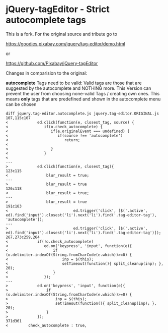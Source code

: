 jQuery-tagEditor - Strict autocomplete tags
============================================

This is a fork. For the original source and tribute go to

https://goodies.pixabay.com/jquery/tag-editor/demo.html

or

https://github.com/Pixabay/jQuery-tagEditor


Changes in comparision to the original:

**autocomplete**
Tags need to be valid: Valid tags are those that are suggested by the autocomplete and NOTHING more.
This Version can prevent the user from choosing none-valid Tags / creating own ones.
This means **only** tags that are predefined and shown in the autocomplete menu can be chosen

```
diff jquery.tag-editor.autocomplete.js jquery.tag-editor.ORIGINAL.js
107,115c107
<             ed.click(function(e, closest_tag, source) {
<                if(o.check_autocomplete) {
<                   if(e.originalEvent === undefined) {  
<                      if(source !== 'autocomplete') 
<                         return;
<                      
<                   }
<                }
<                
---
>             ed.click(function(e, closest_tag){
123c115
<                 blur_result = true;
---
>                 blur_result = true
126c118
<                 blur_result = true;
---
>                 blur_result = true
191c183
<                             ed.trigger('click', [$('.active', ed).find('input').closest('li').next('li').find('.tag-editor-tag'), 'autocomplete']);
---
>                             ed.trigger('click', [$('.active', ed).find('input').closest('li').next('li').find('.tag-editor-tag')]);
267,273c259,264
<             if(!o.check_autocomplete)
<                ed.on('keypress', 'input', function(e){ 
<                    if (o.delimiter.indexOf(String.fromCharCode(e.which))>=0) {
<                        inp = $(this);
<                        setTimeout(function(){ split_cleanup(inp); }, 20);
<                    }
<                });
---
>             ed.on('keypress', 'input', function(e){
>                 if (o.delimiter.indexOf(String.fromCharCode(e.which))>=0) {
>                     inp = $(this);
>                     setTimeout(function(){ split_cleanup(inp); }, 20);
>                 }
>             });
371d361
<         check_autocomplete : true,

```
